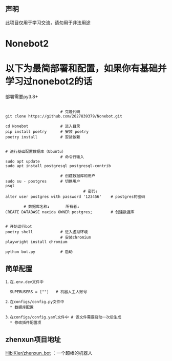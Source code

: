 
## 声明
此项目仅用于学习交流，请勿用于非法用途

# Nonebot2
# 以下为最简部署和配置，如果你有基础并学习过nonebot2的话
部署需要py3.8+
```

                        # 克隆代码
git clone https://github.com/2027839379/Nonebot.git

cd Nonebot              # 进入目录
pip install poetry      # 安装 poetry
poetry install          # 安装依赖


# 进行基础配置数据库（Ubuntu）
                        # 命令行输入
sudo apt update
sudo apt install postgresql postgresql-contrib

                        # 创建数据库和用户
sudo su - postgres      # 切换用户
psql
                                  # 密码↓
alter user postgres with password '123456'    # postgres的密码

        # 数据库名称↓       所有者↓
CREATE DATABASE naxida OWNER postgres;        # 创建数据库


# 开始运行bot
poetry shell            # 进入虚拟环境
                        # 安装chromium
playwright install chromium

python bot.py           # 启动
```

## 简单配置

```
1.在.env.dev文件中

  SUPERUSERS = [""]   # 机器人主人账号

2.在configs/config.py文件中
  * 数据库配置

3.在configs/config.yaml文件中 # 该文件需要启动一次后生成
  * 修改插件配置项

```


## zhenxun项目地址
[HibiKier/zhenxun_bot](https://github.com/HibiKier/zhenxun_bot) ：一个超棒的机器人 
 
